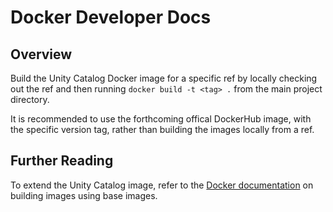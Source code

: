 # Docker Developer Docs

## Overview
Build the Unity Catalog Docker image for a specific ref by locally checking out
the ref and then running `docker build -t <tag> .` from the main project
directory.

It is recommended to use the forthcoming offical DockerHub image, with the
specific version tag, rather than building the images locally from a ref.

## Further Reading
To extend the Unity Catalog image, refer to the [Docker
documentation](https://docs.docker.com/build/building/base-images/) on building
images using base images.
